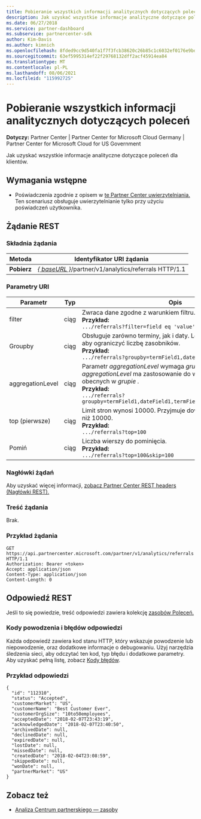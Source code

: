 ```yaml
---
title: Pobieranie wszystkich informacji analitycznych dotyczących poleceń
description: Jak uzyskać wszystkie informacje analityczne dotyczące poleceń.
ms.date: 06/27/2018
ms.service: partner-dashboard
ms.subservice: partnercenter-sdk
author: Kim-Davis
ms.author: kimnich
ms.openlocfilehash: 8fded9cc9d540fa1f7f3fcb38620c26b85c1c6032ef0176e9bd043943a425f65
ms.sourcegitcommit: 63ef5995314ef22f29768132dff2acf45914ea84
ms.translationtype: MT
ms.contentlocale: pl-PL
ms.lasthandoff: 08/06/2021
ms.locfileid: "115992725"
---
```

# <a name="get-all-referrals-analytics-information"></a>Pobieranie wszystkich informacji analitycznych dotyczących poleceń

**Dotyczy:** Partner Center | Partner Center for Microsoft Cloud Germany | Partner Center for Microsoft Cloud for US Government

Jak uzyskać wszystkie informacje analityczne dotyczące poleceń dla klientów.

## <a name="prerequisites"></a>Wymagania wstępne

- Poświadczenia zgodnie z opisem w [te Partner Center uwierzytelniania.](partner-center-authentication.md) Ten scenariusz obsługuje uwierzytelnianie tylko przy użyciu poświadczeń użytkownika.

## <a name="rest-request"></a>Żądanie REST

### <a name="request-syntax"></a>Składnia żądania

| Metoda  | Identyfikator URI żądania |
|---------|-------------|
| **Pobierz** | [*\{ baseURL \}*](partner-center-rest-urls.md)/partner/v1/analytics/referrals HTTP/1.1 |

### <a name="uri-parameters"></a>Parametry URI

| Parametr | Typ | Opis |
|-----------|------|-------------|
| filter | ciąg | Zwraca dane zgodne z warunkiem filtru.</br> **Przykład:**</br>  `.../referrals?filter=field eq 'value'` |
| Groupby | ciąg | Obsługuje zarówno terminy, jak i daty. Logika obwodu krótkiego, aby ograniczyć liczbę zasobników.</br> **Przykład:**</br>  `.../referrals?groupby=termField1,dateField1,termField2` |
| aggregationLevel | ciąg | Parametr *aggregationLevel* wymaga *grupowania przez*. Parametr *aggregationLevel* ma zastosowanie do wszystkich pól daty obecnych w *grupie .*</br> **Przykład:**</br> `.../referrals?groupby=termField1,dateField1,termField2&aggregationLevel=day` |
| top (pierwsze) | ciąg | Limit stron wynosi 10000. Przyjmuje dowolną wartość mniejszą niż 10000.</br> **Przykład:**</br> `.../referrals?top=100`</br> |
| Pomiń | ciąg | Liczba wierszy do pominięcia.</br> **Przykład:**</br>  `.../referrals?top=100&skip=100` |

### <a name="request-headers"></a>Nagłówki żądań

Aby uzyskać więcej informacji, [zobacz Partner Center REST headers (Nagłówki REST).](headers.md)

### <a name="request-body"></a>Treść żądania

Brak.

### <a name="request-example"></a>Przykład żądania

```http
GET https://api.partnercenter.microsoft.com/partner/v1/analytics/referrals HTTP/1.1
Authorization: Bearer <token>
Accept: application/json
Content-Type: application/json
Content-Length: 0
```

## <a name="rest-response"></a>Odpowiedź REST

Jeśli to się powiedzie, treść odpowiedzi zawiera kolekcję [zasobów Poleceń.](partner-center-analytics-resources.md#referrals-resource)

### <a name="response-success-and-error-codes"></a>Kody powodzenia i błędów odpowiedzi

Każda odpowiedź zawiera kod stanu HTTP, który wskazuje powodzenie lub niepowodzenie, oraz dodatkowe informacje o debugowaniu. Użyj narzędzia śledzenia sieci, aby odczytać ten kod, typ błędu i dodatkowe parametry. Aby uzyskać pełną listę, zobacz [Kody błędów](error-codes.md).

### <a name="response-example"></a>Przykład odpowiedzi

```http
{
  "id": "112310",
  "status": "Accepted",
  "customerMarket": "US",
  "customerName": "Best Customer Ever",
  "customerOrgSize": "10to50employees",
  "acceptedDate": "2018-02-07T23:43:19",
  "acknowledgedDate": "2018-02-07T23:40:50",
  "archivedDate": null,
  "declinedDate": null,
  "expiredDate": null,
  "lostDate": null,
  "missedDate": null,
  "createdDate": "2018-02-04T23:08:59",
  "skippedDate": null,
  "wonDate": null,
  "partnerMarket": "US"
}
```

## <a name="see-also"></a>Zobacz też

- [Analiza Centrum partnerskiego — zasoby](partner-center-analytics-resources.md)
